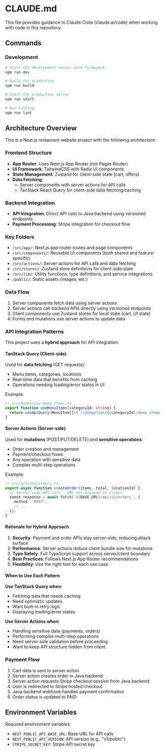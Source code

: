 # CLAUDE.md

This file provides guidance to Claude Code (claude.ai/code) when working with code in this repository.

## Commands

### Development

```bash
# Start the development server with Turbopack
npm run dev

# Build for production
npm run build

# Start the production server
npm run start

# Run linting
npm run lint
```

## Architecture Overview

This is a Next.js restaurant website project with the following architecture:

### Frontend Structure

- **App Router**: Uses Next.js App Router (not Pages Router)
- **UI Framework**: TailwindCSS with Radix UI components
- **State Management**: Zustand for client-side state (cart, offers)
- **Data Fetching**: 
  - Server components with server actions for API calls
  - TanStack React Query for client-side data fetching/caching

### Backend Integration

- **API Integration**: Direct API calls to Java backend using versioned endpoints
- **Payment Processing**: Stripe integration for checkout flow

### Key Folders

- `/src/app/`: Next.js app router routes and page components
- `/src/components/`: Reusable UI components (both shared and feature-specific)
- `/src/actions/`: Server actions for API calls and data fetching
- `/src/stores/`: Zustand store definitions for client-side state
- `/src/lib/`: Utility functions, type definitions, and service integrations
- `/public/`: Static assets (images, etc.)

### Data Flow

1. Server components fetch data using server actions
2. Server actions call backend APIs directly using versioned endpoints
3. Client components use Zustand stores for local state (cart, UI state)
4. Forms and mutations use server actions to update data

### API Integration Patterns

This project uses a **hybrid approach** for API integration:

#### TanStack Query (Client-side)
Used for **data fetching** (GET requests):
- Menu items, categories, locations
- Real-time data that benefits from caching
- Operations needing loading/error states in UI

Example:
```typescript
// src/hooks/use-menu-items.ts
export function useMenuItems(categoryId: string) {
  return useApiQuery<MenuItem[]>(`/categories/${categoryId}/menu-items`, ['menu-items', categoryId]);
}
```

#### Server Actions (Server-side)
Used for **mutations** (POST/PUT/DELETE) and **sensitive operations**:
- Order creation and management
- Payment/checkout flows
- Any operation with sensitive data
- Complex multi-step operations

Example:
```typescript
// src/actions/orders.ts
export async function createOrder(items, total, locationId) {
  // Server-side API call - URL not exposed to client
  const response = await fetch(`${BASE_URL}/api/v1/orders`, {
    method: 'POST',
    // ...
  });
}
```

#### Rationale for Hybrid Approach

1. **Security**: Payment and order APIs stay server-side, reducing attack surface
2. **Performance**: Server actions reduce client bundle size for mutations
3. **Type Safety**: Full TypeScript support across server/client boundary
4. **Best Practices**: Follows Next.js App Router recommendations
5. **Flexibility**: Use the right tool for each use case

#### When to Use Each Pattern

**Use TanStack Query when:**
- Fetching data that needs caching
- Need optimistic updates
- Want built-in retry logic
- Displaying loading/error states

**Use Server Actions when:**
- Handling sensitive data (payments, orders)
- Performing complex multi-step operations
- Need server-side validation before proceeding
- Want to keep API structure hidden from client

### Payment Flow

1. Cart data is sent to server action
2. Server action creates order in Java backend
3. Server action requests Stripe checkout session from Java backend
4. User is redirected to Stripe hosted checkout
5. Java backend webhook handles payment confirmation
6. Order status is updated to PAID

## Environment Variables

Required environment variables:
- `NEXT_PUBLIC_API_BASE_URL`: Base URL for API calls
- `NEXT_PUBLIC_API_VERSION`: API version (e.g., "v1/public")
- `STRIPE_SECRET_KEY`: Stripe API secret key